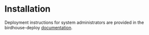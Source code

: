 Installation
============

Deployment instructions for system administrators are provided in the birdhouse-deploy [documentation](https://birdhouse-deploy.readthedocs.io/).

